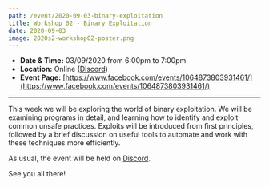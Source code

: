 ```yaml
---
path: /event/2020-09-03-binary-exploitation
title: Workshop 02 - Binary Exploitation
date: 2020-09-03
image: 2020s2-workshop02-poster.png
---
```


- **Date & Time:** 03/09/2020 from 6:00pm to 7:00pm
- **Location:** Online ([Discord](https://discord.gg/JmXrDF7))
- **Event Page:** [https://www.facebook.com/events/1064873803931461/](https://www.facebook.com/events/1064873803931461/)

---

This week we will be exploring the world of binary exploitation. We will be examining programs in detail, and learning how to identify and exploit common unsafe practices. Exploits will be introduced from first principles, followed by a brief discussion on useful tools to automate and work with these techniques more efficiently.

As usual, the event will be held on [Discord](https://discord.gg/JmXrDF7).

See you all there!
